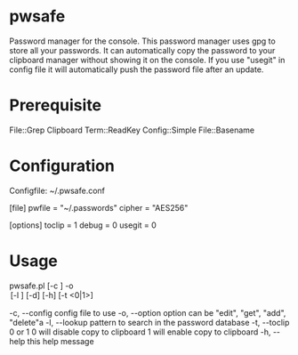 pwsafe
======
Password manager for the console. This password manager uses gpg to store
all your passwords. It can automatically copy the password to your clipboard
manager without showing it on the console. 
If you use "usegit" in config file it will automatically push the password
file after an update.

Prerequisite
============
   File::Grep
   Clipboard
   Term::ReadKey
   Config::Simple
   File::Basename


Configuration
=============
Configfile: ~/.pwsafe.conf

[file]
pwfile = "~/.passwords"
cipher = "AES256"

[options]
toclip = 1
debug = 0
usegit = 0

Usage
=====
pwsafe.pl [-c <config>] -o <option> [-l <lookup pattern>] [-d] [-h] [-t <0|1>]

-c, --config    config file to use
-o, --option    option can be "edit", "get", "add", "delete"a
-l, --lookup    pattern to search in the password database
-t, --toclip    0 or 1 
                0 will disable copy to clipboard
                1 will enable copy to clipboard
-h, --help      this help message
